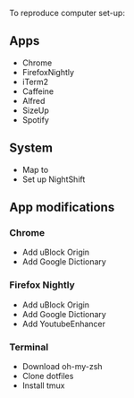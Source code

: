 To reproduce computer set-up:

## Apps
- Chrome
- FirefoxNightly
- iTerm2
- Caffeine
- Alfred
- SizeUp
- Spotify

## System
- Map <caps lock> to <ctrl>
- Set up NightShift

## App modifications
### Chrome
- Add uBlock Origin
- Add Google Dictionary

### Firefox Nightly
- Add uBlock Origin
- Add Google Dictionary
- Add YoutubeEnhancer

### Terminal
- Download oh-my-zsh
- Clone dotfiles
- Install tmux
